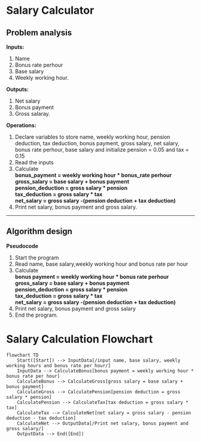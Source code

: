 # Salary Calculator

   ## Problem analysis
    
   **Inputs:** 
1. Name
2. Bonus rate perhour
3. Base salary
4. Weekly working hour.

**Outputs:**
1. Net salary
2. Bonus payment 
3. Gross salaray.

 **Operations:**
1. Declare variables to store name, weekly working hour, pension deduction, tax deduction, bonus payment, 
gross salary, net salary, bonus rate perhour, base salary and 
initialize pension = 0.05 and tax = 0.15
2. Read the inputs
3. Calculate 
\
            **bonus_payment = weekly working hour * bonus_rate perhour**
            \
            **gross_salary = base salary + bonus payment**
            \
            **pension_deduction = gross salary * pension**
            \
            **tax_deduction = gross salary * tax**
            \
            **net_salary = gross salary -(pension deduction + tax deduction)**
4. Print net salary, bonus payment and gross salary. 

 ---  
   ## Algorithm design
   **Pseudocode**
1. Start the program
2. Read  name, base salary,weekly working hour and bonus rate per hour
3. Calculate 
\
            **bonus payment = weekly working hour * bonus rate perhour**
            \
            **gross_salary = base salary + bonus payment**
            \
            **pension_deduction = gross salary * pension**
            \
            **tax_deduction = gross salary * tax**
            \
            **net_salary = gross salary -(pension deduction + tax deduction)**
4. Print net salary, bonus payment and gross salary 
5. End the program.


# Salary Calculation Flowchart

```mermaid
flowchart TD
    Start([Start]) --> InputData[/input name, base salary, weekly working hours and bonus rate per hour/]
    InputData --> CalculateBonus[bonus payment = weekly working hour * bonus rate per hour]
    CalculateBonus --> CalculateGross[gross salary = base salary + bonus payment]
    CalculateGross --> CalculatePension[pension deduction = gross salary * pension]
    CalculatePension --> CalculateTax[tax deduction = gross salary * tax]
    CalculateTax --> CalculateNet[net salary = gross salary - pension deduction - tax deduction]
    CalculateNet --> OutputData[/Print net salary, bonus payment and gross salary/]
    OutputData --> End([End])
